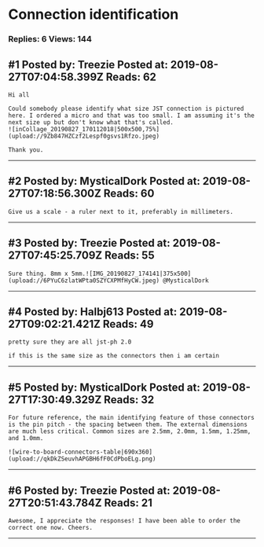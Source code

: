 # Connection identification

### Replies: 6 Views: 144

## \#1 Posted by: Treezie Posted at: 2019-08-27T07:04:58.399Z Reads: 62

```
Hi all

Could somebody please identify what size JST connection is pictured here. I ordered a micro and that was too small. I am assuming it's the next size up but don't know what that's called. 
![inCollage_20190827_170112018|500x500,75%](upload://9Zb847HZCzf2Lespf0gsvs1Rfzo.jpeg) 

Thank you.
```

---
## \#2 Posted by: MysticalDork Posted at: 2019-08-27T07:18:56.300Z Reads: 60

```
Give us a scale - a ruler next to it, preferably in millimeters.
```

---
## \#3 Posted by: Treezie Posted at: 2019-08-27T07:45:25.709Z Reads: 55

```
Sure thing. 8mm x 5mm.![IMG_20190827_174141|375x500](upload://6PYuC6zlatWPta0SZYCXPMfHyCW.jpeg) @MysticalDork
```

---
## \#4 Posted by: Halbj613 Posted at: 2019-08-27T09:02:21.421Z Reads: 49

```
pretty sure they are all jst-ph 2.0

if this is the same size as the connectors then i am certain
```

---
## \#5 Posted by: MysticalDork Posted at: 2019-08-27T17:30:49.329Z Reads: 32

```
For future reference, the main identifying feature of those connectors is the pin pitch - the spacing between them. The external dimensions are much less critical. Common sizes are 2.5mm, 2.0mm, 1.5mm, 1.25mm, and 1.0mm.

![wire-to-board-connectors-table|690x360](upload://qkDkZSeuvhAPGBH6fF0CdPboELg.png)
```

---
## \#6 Posted by: Treezie Posted at: 2019-08-27T20:51:43.784Z Reads: 21

```
Awesome, I appreciate the responses! I have been able to order the correct one now. Cheers.
```

---
